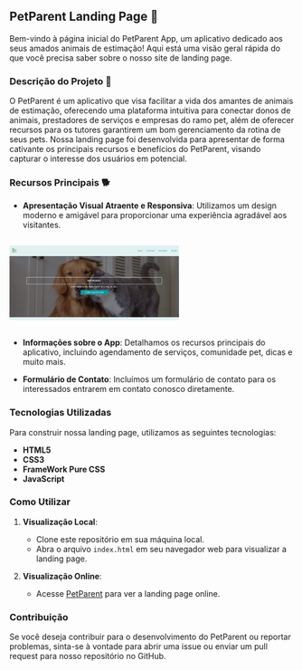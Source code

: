 ## PetParent Landing Page 🐶

Bem-vindo à página inicial do PetParent App, um aplicativo dedicado aos seus amados animais de estimação! Aqui está uma visão geral rápida do que você precisa saber sobre o nosso site de landing page.

### Descrição do Projeto 🐩

O PetParent é um aplicativo que visa facilitar a vida dos amantes de animais de estimação, oferecendo uma plataforma intuitiva para conectar donos de animais, prestadores de serviços e empresas do ramo pet, além de oferecer recursos para os tutores garantirem um bom gerenciamento da rotina de seus pets. Nossa landing page foi desenvolvida para apresentar de forma cativante os principais recursos e benefícios do PetParent, visando capturar o interesse dos usuários em potencial.

### Recursos Principais 🐕

- **Apresentação Visual Atraente e Responsiva**: Utilizamos um design moderno e amigável para proporcionar uma experiência agradável aos visitantes.

<!-- ![](media/print1.jpg)
![](media/print2.jpg) -->
<div style="display: flex; flex-direction: column; width: 300px; justify-content: center ">
<p align="center">
  <img src="media/print1.jpg" width="500" title="hover text">
</p>
</div>

- **Informações sobre o App**: Detalhamos os recursos principais do aplicativo, incluindo agendamento de serviços, comunidade pet, dicas e muito mais.
  
- **Formulário de Contato**: Incluímos um formulário de contato para os interessados entrarem em contato conosco diretamente.

### Tecnologias Utilizadas

Para construir nossa landing page, utilizamos as seguintes tecnologias:

- **HTML5**
- **CSS3**
- **FrameWork Pure CSS**
- **JavaScript**

### Como Utilizar

1. **Visualização Local**:
   - Clone este repositório em sua máquina local.
   - Abra o arquivo `index.html` em seu navegador web para visualizar a landing page.

2. **Visualização Online**:
   - Acesse [PetParent](https://davinicoletto.github.io/pure-css-site/) para ver a landing page online.


### Contribuição

Se você deseja contribuir para o desenvolvimento do PetParent ou reportar problemas, sinta-se à vontade para abrir uma issue ou enviar um pull request para nosso repositório no GitHub.
